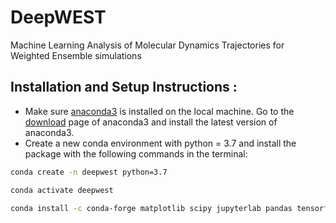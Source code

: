 DeepWEST
==============================

Machine Learning Analysis of Molecular Dynamics Trajectories for Weighted Ensemble simulations


## Installation and Setup Instructions :
* Make sure [anaconda3](https://www.anaconda.com/) is installed on the local machine. Go to the  [download](https://www.anaconda.com/products/individual) page of anaconda3 and install the latest version of anaconda3.
* Create a new conda environment with python = 3.7 and install the package with the following commands in the terminal: 
```bash
conda create -n deepwest python=3.7

conda activate deepwest

conda install -c conda-forge matplotlib scipy jupyterlab pandas tensorflow=2.2.0 mdtraj scikit-learn seaborn pytorch openmm=7.5.0 biopandas ambertools

